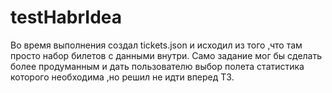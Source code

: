 # testHabrIdea
Во время выполнения создал tickets.json и исходил из того ,что там просто набор билетов с данными внутри. Само задание мог бы сделать более продуманным и дать пользователю выбор полета статистика которого необходима ,но решил не идти вперед ТЗ.

